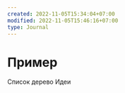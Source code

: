 ```yaml
---
created: 2022-11-05T15:34:04+07:00
modified: 2022-11-05T15:46:16+07:00
type: Journal
---
```


# Пример

Список дерево
Идеи

